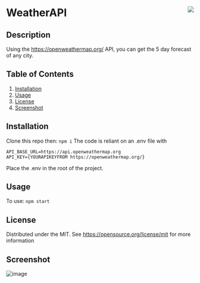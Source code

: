 # WeatherAPI <img align="right" src="https://img.shields.io/badge/License-MIT-blue"></img>

## Description
Using the https://openweathermap.org/ API, you can get the 5 day forecast of any city. 

## Table of Contents

<ol>
  <li><a href="#Installation">Installation</a></li>
  <li><a href="#usage">Usage</a></li>
  <li><a href="#license">License</a></li>
  <li><a href="#screenshot">Screenshot</a></li>
</ol>
  

## Installation
Clone this repo then:
```npm i```
The code is reliant on an .env file with
```
API_BASE_URL=https://api.openweathermap.org
API_KEY={YOURAPIKEYFROM https://openweathermap.org/}
```
Place the .env in the root of the project.

## Usage
To use:
```npm start```

## License
Distributed under the MIT. See https://opensource.org/license/mit for more information

## Screenshot
![image](https://github.com/user-attachments/assets/ae40f4eb-c7d0-438c-8235-b8675983dc54)

  
  
